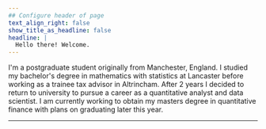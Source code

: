 ```yaml
---
## Configure header of page
text_align_right: false
show_title_as_headline: false
headline: |
  Hello there! Welcome.
---
```


I'm a postgraduate student originally from Manchester, England.  I studied my bachelor's degree in mathematics with statistics at Lancaster before working as a trainee tax advisor in Altrincham.  After 2 years I decided to return to university to pursue a career as a quantitative analyst and data scientist.  I am currently working to obtain my masters degree in quantitative finance with plans on graduating later this year.

---



